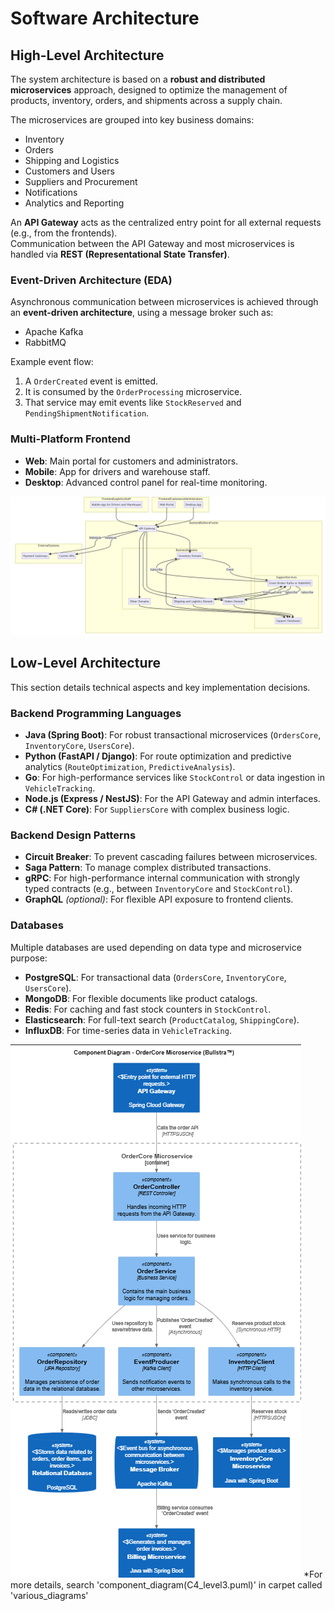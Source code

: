 # Software Architecture

## High-Level Architecture

The system architecture is based on a **robust and distributed microservices** approach, designed to optimize the management of products, inventory, orders, and shipments across a supply chain.

The microservices are grouped into key business domains:

- Inventory  
- Orders  
- Shipping and Logistics  
- Customers and Users  
- Suppliers and Procurement  
- Notifications  
- Analytics and Reporting  

An **API Gateway** acts as the centralized entry point for all external requests (e.g., from the frontends).  
Communication between the API Gateway and most microservices is handled via **REST (Representational State Transfer)**.

### Event-Driven Architecture (EDA)

Asynchronous communication between microservices is achieved through an **event-driven architecture**, using a message broker such as:

- Apache Kafka  
- RabbitMQ  

Example event flow:

1. A `OrderCreated` event is emitted.  
2. It is consumed by the `OrderProcessing` microservice.  
3. That service may emit events like `StockReserved` and `PendingShipmentNotification`.

### Multi-Platform Frontend

- **Web**: Main portal for customers and administrators.  
- **Mobile**: App for drivers and warehouse staff.  
- **Desktop**: Advanced control panel for real-time monitoring.

![High-Level Architecture](high-level.png)

## Low-Level Architecture

This section details technical aspects and key implementation decisions.

### Backend Programming Languages

- **Java (Spring Boot)**: For robust transactional microservices (`OrdersCore`, `InventoryCore`, `UsersCore`).
- **Python (FastAPI / Django)**: For route optimization and predictive analytics (`RouteOptimization`, `PredictiveAnalysis`).
- **Go**: For high-performance services like `StockControl` or data ingestion in `VehicleTracking`.
- **Node.js (Express / NestJS)**: For the API Gateway and admin interfaces.
- **C# (.NET Core)**: For `SuppliersCore` with complex business logic.

### Backend Design Patterns

- **Circuit Breaker**: To prevent cascading failures between microservices.
- **Saga Pattern**: To manage complex distributed transactions.
- **gRPC**: For high-performance internal communication with strongly typed contracts (e.g., between `InventoryCore` and `StockControl`).
- **GraphQL** *(optional)*: For flexible API exposure to frontend clients.

### Databases

Multiple databases are used depending on data type and microservice purpose:

- **PostgreSQL**: For transactional data (`OrdersCore`, `InventoryCore`, `UsersCore`).
- **MongoDB**: For flexible documents like product catalogs.
- **Redis**: For caching and fast stock counters in `StockControl`.
- **Elasticsearch**: For full-text search (`ProductCatalog`, `ShippingCore`).
- **InfluxDB**: For time-series data in `VehicleTracking`.

![Low-Level Architecture](low-level.png)
*For more details, search 'component_diagram(C4_level3.puml)' in carpet called 'various_diagrams'